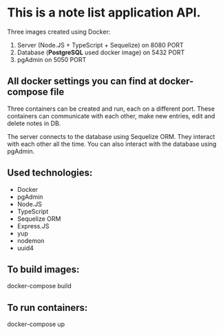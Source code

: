 # This is a note list application API.
Three images created using Docker:
1) Server (Node.JS + TypeScript + Sequelize) on 8080 PORT
2) Database (<b>PostgreSQL</b> used docker image) on 5432 PORT
3) pgAdmin on 5050 PORT
   
## All docker settings you can find at docker-compose file

Three containers can be created and run, each on a different port. These containers can communicate with each other, make new entries, edit and delete notes in DB.

The server connects to the database using Sequelize ORM. They interact with each other all the time.
You can also interact with the database using pgAdmin.

## Used technologies:
<ul>
  <li>Docker</li>
  <li>pgAdmin</li>
  <li>Node.JS</li>
  <li>TypeScript</li>
  <li>Sequelize ORM</li>
  <li>Express.JS</li>
  <li>yup</li>
  <li>nodemon</li>
  <li>uuid4</li>
</ul>

## To build images:
docker-compose build

## To run containers:
docker-compose up
